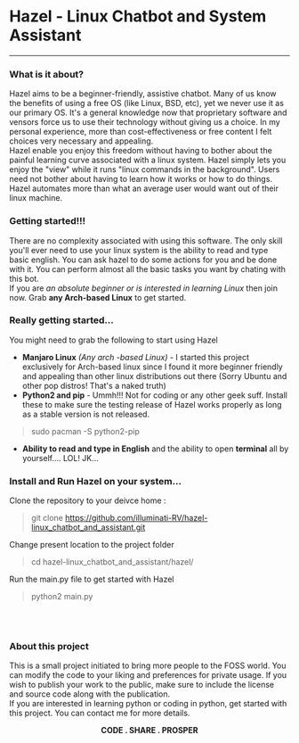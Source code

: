 # Hazel - Linux Chatbot and System Assistant
<hr>

### What is it about?
Hazel aims to be a beginner-friendly, assistive chatbot. Many of us know the benefits of using a free OS (like Linux, BSD, etc), yet we never use it as our primary OS. It's a general knowledge now that proprietary software and vensors force us to use their technology without giving us a choice. In my personal experience, more than cost-effectiveness or free content I felt choices very necessary and appealing. <br/>Hazel enable you enjoy this freedom without having to bother about the painful learning curve associated with a linux system. Hazel simply lets you enjoy the "view" while it runs "linux commands in the background". Users need not bother about having to learn how it works or how to do things. Hazel automates more than what an average user would want out of their linux machine.

### Getting started!!!
There are no complexity associated with using this software. The only skill you'll ever need to use your linux system is the ability to read and type basic english. You can ask hazel to do some actions for you and be done with it. You can perform almost all the basic tasks you want by chating with this bot.<br>If you are *an absolute beginner *or* is interested in learning Linux* then join now. Grab **any Arch-based Linux** to get started.

### Really getting started...
You might need to grab the following to start using Hazel<br>
* **Manjaro Linux** *(Any arch -based Linux)* - I started this project exclusively for Arch-based linux since I found it more beginner friendly and appealing than other linux distributions out there (Sorry Ubuntu and other pop distros! That's a naked truth)
* **Python2 and pip** - Ummh!!! Not for coding or any other geek suff. Install these to make sure the testing release of Hazel works properly as long as a stable version is not released. 
 
 > sudo pacman -S python2-pip  
* **Ability to read and type in English** and the ability to open  **terminal** all by yourself.... LOL! JK...

### Install and Run Hazel on your system...

Clone the repository to your deivce home :
> git clone https://github.com/illuminati-RV/hazel-linux_chatbot_and_assistant.git <br>

Change present location to the project folder<br>
> cd hazel-linux_chatbot_and_assistant/hazel/ <br>

Run the main.py file to get started with Hazel
> python2 main.py


<br><br>
### About this project
This is a small project initiated to bring more people to the FOSS world. You can modify the code to your liking and preferences for private usage. If you wish to publish your work to the public, make sure to include the license and source code along with the publication.<br>If you are interested in learning python or coding in python, get started with this project. You can contact me for more details.<br><center> **CODE . SHARE . PROSPER** </center>